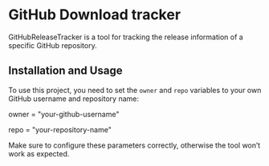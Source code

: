 
# GitHub Download tracker


GitHubReleaseTracker is a tool for tracking the release information of a specific GitHub repository.

## Installation and Usage

To use this project, you need to set the `owner` and `repo` variables to your own GitHub username and repository name:



owner = "your-github-username"

repo = "your-repository-name"

Make sure to configure these parameters correctly, otherwise the tool won’t work as expected.


